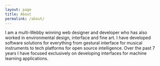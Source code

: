 ```yaml
---
layout: page
title: About
permalink: /about/
---
```


I am a multi-Webby winning web designer and developer who has also worked in environmental design, interface and fine art. I have developed software solutions for everything from gestural interface for musical instruments to tech platforms for open source intelligence. Over the past 7 years I have focused exclusively on developing interfaces for machine learning applications.
